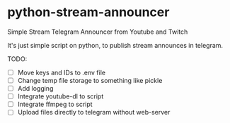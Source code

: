 # python-stream-announcer
Simple Stream Telegram Announcer from Youtube and Twitch

It's just simple script on python, to publish stream announces in telegram.

TODO:
- [ ] Move keys and IDs to .env file
- [ ] Change temp file storage to something like pickle
- [ ] Add logging
- [ ] Integrate youtube-dl to script
- [ ] Integrate ffmpeg to script
- [ ] Upload files directly to telegram without web-server
